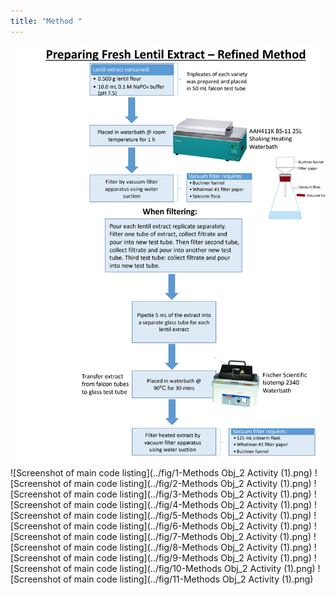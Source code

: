 ```yaml
---
title: "Method "
---
```


![Screenshot of main code listing](../fig/FreshExtractFreeSHSbleProteinProtocol071522_1.png)
![Screenshot of main code listing](../fig/1-Methods Obj_2 Activity (1).png)
![Screenshot of main code listing](../fig/2-Methods Obj_2 Activity (1).png)
![Screenshot of main code listing](../fig/3-Methods Obj_2 Activity (1).png)
![Screenshot of main code listing](../fig/4-Methods Obj_2 Activity (1).png)
![Screenshot of main code listing](../fig/5-Methods Obj_2 Activity (1).png)
![Screenshot of main code listing](../fig/6-Methods Obj_2 Activity (1).png)
![Screenshot of main code listing](../fig/7-Methods Obj_2 Activity (1).png)
![Screenshot of main code listing](../fig/8-Methods Obj_2 Activity (1).png)
![Screenshot of main code listing](../fig/9-Methods Obj_2 Activity (1).png)
![Screenshot of main code listing](../fig/10-Methods Obj_2 Activity (1).png)
![Screenshot of main code listing](../fig/11-Methods Obj_2 Activity (1).png)
